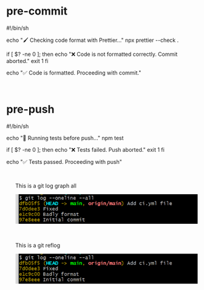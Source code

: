 <h1>pre-commit</h1>

<p>
#!/bin/sh

echo "🖌️ Checking code format with Prettier..."
npx prettier --check .

if [ $? -ne 0 ]; then
echo "❌ Code is not formatted correctly. Commit aborted."
exit 1
fi

echo "✅ Code is formatted. Proceeding with commit."

</p>
<br/>
<h1>pre-push</h1>

<p>
#!/bin/sh

echo "🧪 Running tests before push..."
npm test

if [ $? -ne 0 ]; then
echo "❌ Tests failed. Push aborted."
exit 1
fi

echo "✅ Tests passed. Proceeding with push"

</p>
 <br/>
<ul>
<p> This is a git log graph all</p>
<img src= "./{5A600DF6-72A4-41E8-BB56-1B9086D477E6}.png" alt="Git log --graph --all"/>
</ul>
<br/>
 
<ul>
<p> This is a git reflog</p>
<img src= "./{5A600DF6-72A4-41E8-BB56-1B9086D477E6}.png" alt="Git reflog"/>
</ul>
<br/>
